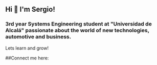 
## Hi 👋 I'm Sergio!
### 3rd year Systems Engineering student at "Universidad de Alcalá" passionate about the world of new technologies, automotive and business.
Lets learn and grow!

 ##Connect me here:



<!--
**sennayrton/sennayrton** is a ✨ _special_ ✨ repository because its `README.md` (this file) appears on your GitHub profile.



Here are some ideas to get you started:

- 🔭 I’m currently working on ...
###- 🌱 I’m currently learning ...
- 👯 I’m looking to collaborate on ...
- 📫 How to reach me: ...
- 😄 Pronouns: ...
- ⚡ Fun fact: ...
-->

